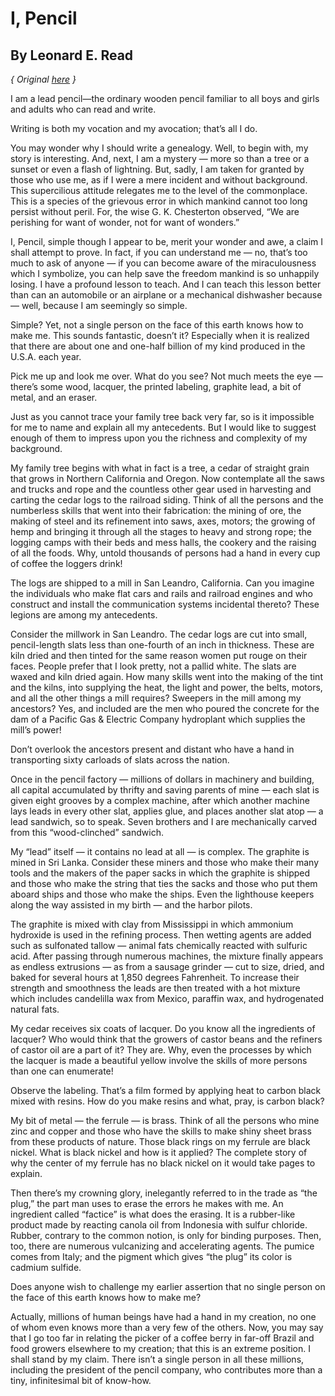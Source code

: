 # I, Pencil
## By Leonard E. Read

*{ Original [here](https://fee.org/resources/i-pencil/?psafe_param=1&gclid=CjwKCAiAjrarBhAWEiwA2qWdCCZz4maUSubZWr8aIw6C3JlHGrKMRH-89ojTKpyDvK_FtDvaX_ZOvxoCgacQAvD_BwE) }*

I am a lead pencil—the ordinary wooden pencil familiar to all boys and girls and adults who can read and write.

Writing is both my vocation and my avocation; that’s all I do.

You may wonder why I should write a genealogy. Well, to begin with, my story is interesting. And, next, I am a mystery — more so than a tree or a sunset or even a flash of lightning. But, sadly, I am taken for granted by those who use me, as if I were a mere incident and without background. This supercilious attitude relegates me to the level of the commonplace. This is a species of the grievous error in which mankind cannot too long persist without peril. For, the wise G. K. Chesterton observed, “We are perishing for want of wonder, not for want of wonders.”

I, Pencil, simple though I appear to be, merit your wonder and awe, a claim I shall attempt to prove. In fact, if you can understand me — no, that’s too much to ask of anyone — if you can become aware of the miraculousness which I symbolize, you can help save the freedom mankind is so unhappily losing. I have a profound lesson to teach. And I can teach this lesson better than can an automobile or an airplane or a mechanical dishwasher because — well, because I am seemingly so simple.

Simple? Yet, not a single person on the face of this earth knows how to make me. This sounds fantastic, doesn’t it? Especially when it is realized that there are about one and one-half billion of my kind produced in the U.S.A. each year.

Pick me up and look me over. What do you see? Not much meets the eye — there’s some wood, lacquer, the printed labeling, graphite lead, a bit of metal, and an eraser.

Just as you cannot trace your family tree back very far, so is it impossible for me to name and explain all my antecedents. But I would like to suggest enough of them to impress upon you the richness and complexity of my background.

My family tree begins with what in fact is a tree, a cedar of straight grain that grows in Northern California and Oregon. Now contemplate all the saws and trucks and rope and the countless other gear used in harvesting and carting the cedar logs to the railroad siding. Think of all the persons and the numberless skills that went into their fabrication: the mining of ore, the making of steel and its refinement into saws, axes, motors; the growing of hemp and bringing it through all the stages to heavy and strong rope; the logging camps with their beds and mess halls, the cookery and the raising of all the foods. Why, untold thousands of persons had a hand in every cup of coffee the loggers drink!

The logs are shipped to a mill in San Leandro, California. Can you imagine the individuals who make flat cars and rails and railroad engines and who construct and install the communication systems incidental thereto? These legions are among my antecedents.

Consider the millwork in San Leandro. The cedar logs are cut into small, pencil-length slats less than one-fourth of an inch in thickness. These are kiln dried and then tinted for the same reason women put rouge on their faces. People prefer that I look pretty, not a pallid white. The slats are waxed and kiln dried again. How many skills went into the making of the tint and the kilns, into supplying the heat, the light and power, the belts, motors, and all the other things a mill requires? Sweepers in the mill among my ancestors? Yes, and included are the men who poured the concrete for the dam of a Pacific Gas & Electric Company hydroplant which supplies the mill’s power!

Don’t overlook the ancestors present and distant who have a hand in transporting sixty carloads of slats across the nation.

Once in the pencil factory — millions of dollars in machinery and building, all capital accumulated by thrifty and saving parents of mine — each slat is given eight grooves by a complex machine, after which another machine lays leads in every other slat, applies glue, and places another slat atop — a lead sandwich, so to speak. Seven brothers and I are mechanically carved from this “wood-clinched” sandwich.

My “lead” itself — it contains no lead at all — is complex. The graphite is mined in Sri Lanka. Consider these miners and those who make their many tools and the makers of the paper sacks in which the graphite is shipped and those who make the string that ties the sacks and those who put them aboard ships and those who make the ships. Even the lighthouse keepers along the way assisted in my birth — and the harbor pilots.

The graphite is mixed with clay from Mississippi in which ammonium hydroxide is used in the refining process. Then wetting agents are added such as sulfonated tallow — animal fats chemically reacted with sulfuric acid. After passing through numerous machines, the mixture finally appears as endless extrusions — as from a sausage grinder — cut to size, dried, and baked for several hours at 1,850 degrees Fahrenheit. To increase their strength and smoothness the leads are then treated with a hot mixture which includes candelilla wax from Mexico, paraffin wax, and hydrogenated natural fats.

My cedar receives six coats of lacquer. Do you know all the ingredients of lacquer? Who would think that the growers of castor beans and the refiners of castor oil are a part of it? They are. Why, even the processes by which the lacquer is made a beautiful yellow involve the skills of more persons than one can enumerate!

Observe the labeling. That’s a film formed by applying heat to carbon black mixed with resins. How do you make resins and what, pray, is carbon black?

My bit of metal — the ferrule — is brass. Think of all the persons who mine zinc and copper and those who have the skills to make shiny sheet brass from these products of nature. Those black rings on my ferrule are black nickel. What is black nickel and how is it applied? The complete story of why the center of my ferrule has no black nickel on it would take pages to explain.

Then there’s my crowning glory, inelegantly referred to in the trade as “the plug,” the part man uses to erase the errors he makes with me. An ingredient called “factice” is what does the erasing. It is a rubber-like product made by reacting canola oil from Indonesia with sulfur chloride. Rubber, contrary to the common notion, is only for binding purposes. Then, too, there are numerous vulcanizing and accelerating agents. The pumice comes from Italy; and the pigment which gives “the plug” its color is cadmium sulfide.

Does anyone wish to challenge my earlier assertion that no single person on the face of this earth knows how to make me?

Actually, millions of human beings have had a hand in my creation, no one of whom even knows more than a very few of the others. Now, you may say that I go too far in relating the picker of a coffee berry in far-off Brazil and food growers elsewhere to my creation; that this is an extreme position. I shall stand by my claim. There isn’t a single person in all these millions, including the president of the pencil company, who contributes more than a tiny, infinitesimal bit of know-how.

